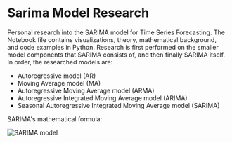 # Sarima Model Research

Personal research into the SARIMA model for Time Series Forecasting. The Notebook file contains visualizations, theory, mathematical background, and code examples in Python. Research is first performed on the smaller model components that SARIMA consists of, and then finally SARIMA itself. In order, the researched models are:

- Autoregressive model (AR)
- Moving Average model (MA)
- Autoregressive Moving Average model (ARMA)
- Autoregressive Integrated Moving Average model (ARIMA)
- Seasonal Autoregressive Integrated Moving Average model (SARIMA)

SARIMA's mathematical formula:

![SARIMA model](https://i.stack.imgur.com/NUA6V.png 'SARIMA model')
